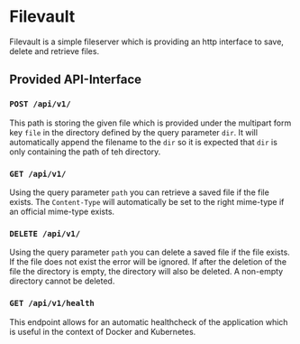 # Filevault

Filevault is a simple fileserver which is providing an http interface to save, delete and retrieve files.

## Provided API-Interface

### `POST /api/v1/`
This path is storing the given file which is provided under the multipart form key `file` in the directory defined by the query parameter `dir`.
It will automatically append the filename to the `dir` so it is expected that `dir` is only containing the path of teh directory.

### `GET /api/v1/`
Using the query parameter `path` you can retrieve a saved file if the file exists. The `Content-Type` will automatically be 
set to the right mime-type if an official mime-type exists.

### `DELETE /api/v1/` 
Using the query parameter `path` you can delete a saved file if the file exists. If the file does not exist the error will be ignored. 
If after the deletion of the file the directory is empty, the directory will also be deleted. A non-empty directory cannot be deleted.

### `GET /api/v1/health`
This endpoint allows for an automatic healthcheck of the application which is useful in the context of Docker and Kubernetes.

